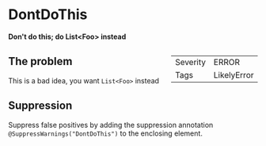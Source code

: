 <!--
*** AUTO-GENERATED, DO NOT MODIFY ***
To make changes, edit the @BugPattern annotation or the explanation in docs/bugpattern.
-->


# DontDoThis

__Don&#39;t do this; do List&lt;Foo&gt; instead__

<div style="float:right;"><table id="metadata">
<tr><td>Severity</td><td>ERROR</td></tr>
<tr><td>Tags</td><td>LikelyError</td></tr>
</table></div>


## The problem
This is a bad idea, you want `List<Foo>` instead

## Suppression
Suppress false positives by adding the suppression annotation `@SuppressWarnings("DontDoThis")` to the enclosing element.

